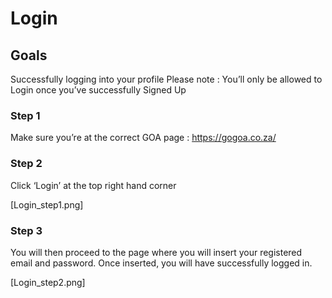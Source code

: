 # Login

## Goals
Successfully logging into your profile
Please note : You’ll only be allowed to Login once you’ve successfully Signed Up

### Step 1

Make sure you’re at the correct GOA page : https://gogoa.co.za/



### Step 2

Click ‘Login’ at the top right hand corner 

[Login_step1.png]

### Step 3

You will then proceed to the page where you will insert your registered email and password. Once inserted, you will have successfully logged in.

[Login_step2.png]
